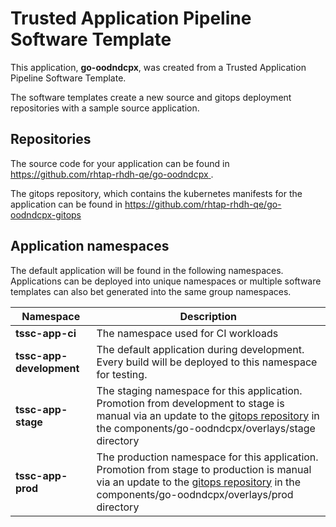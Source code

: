 # Trusted Application Pipeline Software Template

This application, **go-oodndcpx**, was created from a Trusted Application Pipeline Software Template.

The software templates create a new source and gitops deployment repositories with a sample source application. 

## Repositories

The source code for your application can be found in [https://github.com/rhtap-rhdh-qe/go-oodndcpx ](https://github.com/rhtap-rhdh-qe/go-oodndcpx ).
 
The gitops repository, which contains the kubernetes manifests for the application can be found in 
[https://github.com/rhtap-rhdh-qe/go-oodndcpx-gitops ](https://github.com/rhtap-rhdh-qe/go-oodndcpx-gitops ) 

## Application namespaces 

The default application will be found in the following namespaces. Applications can be deployed into unique namespaces or multiple software templates can also bet generated into the same group namespaces.  

|  Namespace   |  Description   |  
| -------- | -------- |
| **tssc-app-ci** | The namespace used for CI workloads |
| **tssc-app-development** | The default application during development. Every build will be deployed to this namespace for testing. |
| **tssc-app-stage** | The staging namespace for this application. Promotion from development to stage is manual via an update to the [gitops repository](https://github.com/rhtap-rhdh-qe/go-oodndcpx-gitops ) in the components/go-oodndcpx/overlays/stage directory |
| **tssc-app-prod** | The production namespace for this application. Promotion from stage to production is manual via an update to the [gitops repository](https://github.com/rhtap-rhdh-qe/go-oodndcpx-gitops ) in the components/go-oodndcpx/overlays/prod directory |